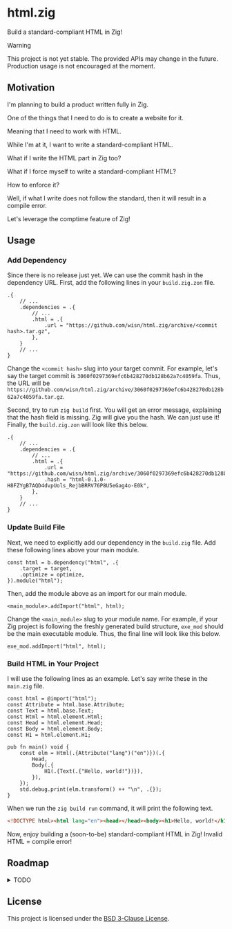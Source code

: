 # html.zig

Build a standard-compliant HTML in Zig!

> [!WARNING]
> This project is not yet stable. The provided APIs may change in the future.
> Production usage is not encouraged at the moment.

## Motivation

I'm planning to build a product written fully in Zig.

One of the things that I need to do is to create a website for it.

Meaning that I need to work with HTML.

While I'm at it, I want to write a standard-compliant HTML.

What if I write the HTML part in Zig too?

What if I force myself to write a standard-compliant HTML?

How to enforce it?

Well, if what I write does not follow the standard, then it will result in a compile error.

Let's leverage the comptime feature of Zig!

## Usage

### Add Dependency

Since there is no release just yet.
We can use the commit hash in the dependency URL.
First, add the following lines in your `build.zig.zon` file.

```zig
.{
    // ...
    .dependencies = .{
        // ...
        .html = .{
            .url = "https://github.com/wisn/html.zig/archive/<commit hash>.tar.gz",
        },
    }
    // ...
}
```

Change the `<commit hash>` slug into your target commit.
For example, let's say the target commit is `3060f0297369efc6b428270db128b62a7c4059fa`.
Thus, the URL will be `https://github.com/wisn/html.zig/archive/3060f0297369efc6b428270db128b62a7c4059fa.tar.gz`.

Second, try to run `zig build` first.
You will get an error message, explaining that the hash field is missing.
Zig will give you the hash. We can just use it!
Finally, the `build.zig.zon` will look like this below.

```zig
.{
    // ...
    .dependencies = .{
        // ...
        .html = .{
            .url = "https://github.com/wisn/html.zig/archive/3060f0297369efc6b428270db128b62a7c4059fa.tar.gz",
            .hash = "html-0.1.0-H8FZYgB7AQD4dvpUols_RejbBRRV76P8U5eGag4o-E0k",
        },
    }
    // ...
}
```

### Update Build File

Next, we need to explicitly add our dependency in the `build.zig` file.
Add these following lines above your main module.

```zig
const html = b.dependency("html", .{
    .target = target,
    .optimize = optimize,
}).module("html");
```

Then, add the module above as an import for our main module.

```zig
<main_module>.addImport("html", html);
```

Change the `<main_module>` slug to your module name.
For example, if your Zig project is following the freshly generated build structure, `exe_mod` should be the main executable module.
Thus, the final line will look like this below.

```zig
exe_mod.addImport("html", html);
```

### Build HTML in Your Project

I will use the following lines as an example. Let's say write these in the `main.zig` file.

```zig
const html = @import("html");
const Attribute = html.base.Attribute;
const Text = html.base.Text;
const Html = html.element.Html;
const Head = html.element.Head;
const Body = html.element.Body;
const H1 = html.element.H1;

pub fn main() void {
    const elm = Html(.{Attribute("lang")("en")})(.{
        Head,
        Body(.{
            H1(.{Text(.{"Hello, world!"})}),
        }),
    });
    std.debug.print(elm.transform() ++ "\n", .{});
}
```

When we run the `zig build run` command, it will print the following text.

```html
<!DOCTYPE html><html lang="en"><head></head><body><h1>Hello, world!</h1></body></html>
```

Now, enjoy building a (soon-to-be) standard-compliant HTML in Zig!
Invalid HTML = compile error!

## Roadmap

<details>
<summary>TODO</summary>

- [x] building blocks
  - [x] attribute
  - [x] data attribute
  - [x] interactive attribute
  - [x] element
  - [x] void element
  - [x] raw text
- [x] element construct
  - [x] comment tag
  - [x] html tag
  - [x] head tag
  - [x] meta tag
  - [x] title tag
  - [x] base tag
  - [x] link tag
  - [x] style tag
  - [x] body tag
  - [x] article tag
  - [x] section tag
  - [x] nav tag
  - [x] aside tag
  - [x] h1 tag
  - [x] h2 tag
  - [x] h3 tag
  - [x] h4 tag
  - [x] h5 tag
  - [x] h6 tag
  - [x] hgroup tag
  - [x] header tag
  - [x] footer tag
  - [x] address tag
  - [x] p tag
  - [x] hr tag
  - [x] pre tag
  - [x] blockquote tag
  - [x] ol tag
  - [x] ul tag
  - [x] menu tag
  - [x] li tag
  - [x] dl tag
  - [x] dt tag
  - [x] dd tag
  - [x] figure tag
  - [x] figcaption tag
  - [x] main tag
  - [x] search tag
  - [x] div tag
  - [x] a tag
  - [x] em tag
  - [x] strong tag
  - [x] small tag
  - [x] s tag
  - [x] cite tag
  - [x] q tag
  - [x] dfn tag
  - [x] abbr tag
  - [x] ruby tag
  - [x] rt tag
  - [x] rp tag
  - [x] data tag
  - [x] time tag
  - [x] code tag
  - [x] var tag
  - [x] samp tag
  - [x] kbd tag
  - [x] sub tag
  - [x] sup tag
  - [x] i tag
  - [x] b tag
  - [x] u tag
  - [x] mark tag
  - [x] bdi tag
  - [x] bdo tag
  - [x] span tag
  - [x] br tag
  - [x] wbr tag
  - [x] ins tag
  - [x] del tag
  - [x] picture tag
  - [x] source tag
  - [x] img tag
  - [x] iframe tag
  - [x] embed tag
  - [x] object tag
  - [x] video tag
  - [x] track tag
  - [x] audio tag
  - [x] map tag
  - [x] area tag
  - [x] param tag
  - [x] table tag
  - [x] caption tag
  - [x] colgroup tag
  - [x] col tag
  - [x] tbody tag
  - [x] thead tag
  - [x] tfoot tag
  - [x] tr tag
  - [x] td tag
  - [x] th tag
  - [x] form tag
  - [x] label tag
  - [x] input tag
  - [x] button tag
  - [x] select tag
  - [x] datalist tag
  - [x] optgroup tag
  - [x] option tag
  - [x] textarea tag
  - [x] output tag
  - [x] progress tag
  - [x] meter tag
  - [x] fieldset tag
  - [x] legend tag
  - [x] details tag
  - [x] summary tag
  - [x] script tag
  - [x] noscript tag
  - [x] template tag
  - [x] slot tag
  - [x] canvas tag
- [ ] standard compliance validation
  - [x] attribute name
  - [x] attribute value
  - [x] element name
  - [ ] html element validation
  - [ ] head element validation
  - [ ] meta element validation
  - [ ] title element validation
  - [ ] base element validation
  - [ ] link element validation
  - [ ] style element validation
  - [ ] body element validation
  - [ ] article element validation
  - [ ] section element validation
  - [ ] nav element validation
  - [ ] aside element validation
  - [ ] h1 element validation
  - [ ] h2 element validation
  - [ ] h3 element validation
  - [ ] h4 element validation
  - [ ] h5 element validation
  - [ ] h6 element validation
  - [ ] hgroup element validation
  - [ ] header element validation
  - [ ] footer element validation
  - [ ] address element validation
  - [ ] p element validation
  - [ ] hr element validation
  - [ ] pre element validation
  - [ ] blockquote element validation
  - [ ] ol element validation
  - [ ] ul element validation
  - [ ] menu element validation
  - [ ] li element validation
  - [ ] dl element validation
  - [ ] dt element validation
  - [ ] dd element validation
  - [ ] figure element validation
  - [ ] figcaption element validation
  - [ ] main element validation
  - [ ] search element validation
  - [ ] div element validation
  - [ ] a element validation
  - [ ] em element validation
  - [ ] strong element validation
  - [ ] small element validation
  - [ ] s element validation
  - [ ] cite element validation
  - [ ] q element validation
  - [ ] dfn element validation
  - [ ] abbr element validation
  - [ ] ruby element validation
  - [ ] rt element validation
  - [ ] rp element validation
  - [ ] data element validation
  - [ ] time element validation
  - [ ] code element validation
  - [ ] var element validation
  - [ ] samp element validation
  - [ ] kbd element validation
  - [ ] sub element validation
  - [ ] sup element validation
  - [ ] i element validation
  - [ ] b element validation
  - [ ] u element validation
  - [ ] mark element validation
  - [ ] bdi element validation
  - [ ] bdo element validation
  - [ ] span element validation
  - [ ] br element validation
  - [ ] wbr element validation
  - [ ] ins element validation
  - [ ] del element validation
  - [ ] picture element validation
  - [ ] source element validation
  - [ ] img element validation
  - [ ] iframe element validation
  - [ ] embed element validation
  - [ ] object element validation
  - [ ] video element validation
  - [ ] track element validation
  - [ ] audio element validation
  - [ ] map element validation
  - [ ] area element validation
  - [ ] param element validation
  - [ ] table element validation
  - [ ] caption element validation
  - [ ] colgroup element validation
  - [ ] col element validation
  - [ ] tbody element validation
  - [ ] thead element validation
  - [ ] tfoot element validation
  - [ ] tr element validation
  - [ ] td element validation
  - [ ] th element validation
  - [ ] form element validation
  - [ ] label element validation
  - [ ] input element validation
  - [ ] button element validation
  - [ ] select element validation
  - [ ] datalist element validation
  - [ ] optgroup element validation
  - [ ] option element validation
  - [ ] textarea element validation
  - [ ] output element validation
  - [ ] progress element validation
  - [ ] meter element validation
  - [ ] fieldset element validation
  - [ ] legend element validation
  - [ ] details element validation
  - [ ] summary element validation
  - [ ] script element validation
  - [ ] noscript element validation
  - [ ] template element validation
  - [ ] slot element validation
  - [ ] canvas element validation
- [ ] foreign elm support
  - [ ] native css
  - [ ] native svg
  - [ ] native mathml 
- [ ] formatting
  - [ ] pretty print
</details>

## License

This project is licensed under the [BSD 3-Clause License](LICENSE).
